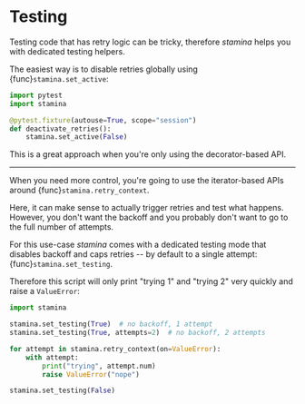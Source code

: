 # Testing

Testing code that has retry logic can be tricky, therefore *stamina* helps you with dedicated testing helpers.

The easiest way is to disable retries globally using {func}`stamina.set_active`:

```python
import pytest
import stamina

@pytest.fixture(autouse=True, scope="session")
def deactivate_retries():
    stamina.set_active(False)
```

This is a great approach when you're only using the decorator-based API.

---

When you need more control, you're going to use the iterator-based APIs around {func}`stamina.retry_context`.

Here, it can make sense to actually trigger retries and test what happens.
However, you don't want the backoff and you probably don't want to go to the full number of attempts.

For this use-case *stamina* comes with a dedicated testing mode that disables backoff and caps retries -- by default to a single attempt: {func}`stamina.set_testing`.

Therefore this script will only print "trying 1" and "trying 2" very quickly and raise a `ValueError`:

```python
import stamina

stamina.set_testing(True)  # no backoff, 1 attempt
stamina.set_testing(True, attempts=2)  # no backoff, 2 attempts

for attempt in stamina.retry_context(on=ValueError):
    with attempt:
        print("trying", attempt.num)
        raise ValueError("nope")

stamina.set_testing(False)
```
